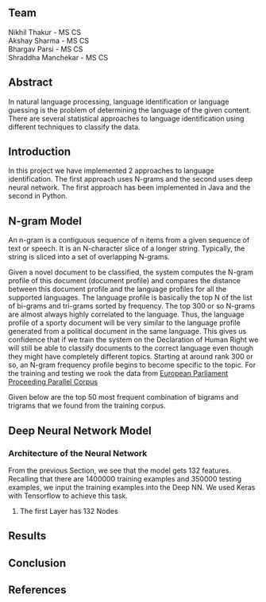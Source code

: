 ## Team
Nikhil Thakur - MS CS <br />
Akshay Sharma - MS CS <br />
Bhargav Parsi - MS CS <br />
Shraddha Manchekar - MS CS <br />

## Abstract
In natural language processing, language identification or language guessing is the problem of determining the language of the given content.
There are several statistical approaches to language identification using different techniques to classify the data.

## Introduction
In this project we have implemented 2 approaches to language identification. The first approach uses N-grams and the second uses deep neural network.
The first approach has been implemented in Java and the second in Python. 


## N-gram Model
An n-gram is a contiguous sequence of n items from a given sequence of text or speech. It is an N-character slice of a longer string. Typically, the string is sliced into a set of overlapping N-grams.

Given a novel document to be classified, the system computes the N-gram profile of this document (document profile) and compares the distance between this document profile and
the language profiles for all the supported languages. The language profile is basically the top N of the list of bi-grams and tri-grams sorted by frequency. The top 300 or so N-grams are almost always highly correlated to the language. Thus, the language profile of a sporty document will be very similar to the language profile generated from a political document in the same language. This gives us confidence that if we train the system on the Declaration of Human Right we will still be able to classify documents to the correct language even though they might have completely different topics. Starting at around rank 300 or so, an N-gram frequency profile begins to become specific to the topic. For the training and testing we rook the data from <a href = "http://www.statmt.org/europarl/">European Parliament Proceeding Parallel Corpus<a>


Given below are the top 50 most frequent combination of bigrams and trigrams that we found from the training corpus.




## Deep Neural Network Model


### Architecture of the Neural Network
From the previous Section, we see that the model gets 132 features. Recalling that there are 1400000 training examples and 350000 testing examples, we input the training examples into the Deep NN. We used Keras with Tensorflow to achieve this task. <br />
1. The first Layer has 132 Nodes 

## Results

## Conclusion

## References
